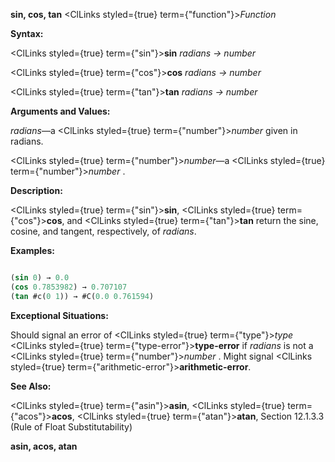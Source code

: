 **sin, cos, tan** <ClLinks styled={true} term={"function"}><i>Function</i></ClLinks> 



**Syntax:** 



<ClLinks styled={true} term={"sin"}><b>sin</b></ClLinks> *radians → number* 



<ClLinks styled={true} term={"cos"}><b>cos</b></ClLinks> *radians → number* 



<ClLinks styled={true} term={"tan"}><b>tan</b></ClLinks> *radians → number* 



**Arguments and Values:** 



*radians*—a <ClLinks styled={true} term={"number"}><i>number</i></ClLinks> given in radians. 



<ClLinks styled={true} term={"number"}><i>number</i></ClLinks>—a <ClLinks styled={true} term={"number"}><i>number</i></ClLinks> . 



**Description:** 



<ClLinks styled={true} term={"sin"}><b>sin</b></ClLinks>, <ClLinks styled={true} term={"cos"}><b>cos</b></ClLinks>, and <ClLinks styled={true} term={"tan"}><b>tan</b></ClLinks> return the sine, cosine, and tangent, respectively, of *radians*. 



**Examples:**
```lisp

(sin 0) → 0.0 
(cos 0.7853982) → 0.707107 
(tan #c(0 1)) → #C(0.0 0.761594) 

```
**Exceptional Situations:** 



Should signal an error of <ClLinks styled={true} term={"type"}><i>type</i></ClLinks> <ClLinks styled={true} term={"type-error"}><b>type-error</b></ClLinks> if *radians* is not a <ClLinks styled={true} term={"number"}><i>number</i></ClLinks> . Might signal <ClLinks styled={true} term={"arithmetic-error"}><b>arithmetic-error</b></ClLinks>. 



**See Also:** 



<ClLinks styled={true} term={"asin"}><b>asin</b></ClLinks>, <ClLinks styled={true} term={"acos"}><b>acos</b></ClLinks>, <ClLinks styled={true} term={"atan"}><b>atan</b></ClLinks>, Section 12.1.3.3 (Rule of Float Substitutability) 







 



 



**asin, acos, atan** 



